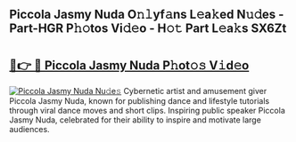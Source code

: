 ## Piccola Jasmy Nuda O𝚗𝚕yf𝚊ns L𝚎a𝚔ed N𝚞𝚍es - Part-HGR P𝚑𝚘tos Vi𝚍𝚎o - H𝚘𝚝 Part L𝚎a𝚔s SX6Zt

# <h2><a href="http://kf30ev4.oniu.top/?m=Piccola+Jasmy+Nuda">🔗👉 🔴 Piccola Jasmy Nuda P𝚑ot𝚘𝚜 V𝚒d𝚎o</a></h2>

[![Piccola Jasmy Nuda Nu𝚍e𝚜](https://i.imgur.com/0qMVB7G.gif)](http://kf30ev4.oniu.top/?m=Piccola+Jasmy+Nuda)
Cybernetic artist and amusement giver Piccola Jasmy Nuda, known for publishing dance and lifestyle tutorials through viral dance moves and short clips. Inspiring public speaker Piccola Jasmy Nuda, celebrated for their ability to inspire and motivate large audiences.  
